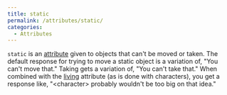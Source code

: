 ```yaml
---
title: static
permalink: /attributes/static/
categories: 
  - Attributes
---
```


`static` is an [attribute](attributes) given to objects that
can't be moved or taken. The default response for trying to move a
static object is a variation of, "You can't move that." Taking gets a
variation of, "You can't take that." When combined with the
[living](living) attribute (as is done with characters), you
get a response like, "&lt;character&gt; probably wouldn't be too big on that
idea."
